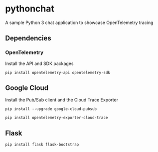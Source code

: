 # pythonchat
A sample Python 3 chat application to showcase OpenTelemetry tracing

## Dependencies

### OpenTelemetry

Install the API and SDK packages

`pip install opentelemetry-api opentelemetry-sdk`

## Google Cloud

Install the Pub/Sub client and the Cloud Trace Exporter

`pip install --upgrade google-cloud-pubsub`

`pip install opentelemetry-exporter-cloud-trace`

## Flask

`pip install flask flask-bootstrap`
